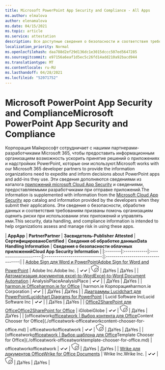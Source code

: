```yaml
---
title: Microsoft PowerPoint App Security and Compliance - All Apps
ms.author: elmalova
author: elenamalova
ms.date: 04/15/2021
ms.topic: article
ms.service: attestation
description: Все доступные сведения о безопасности и соответствия требованиям для всех приложений Microsoft PowerPoint.
localization_priority: Normal
ms.openlocfilehash: daa788d2ef29d136dc1e3015dccc507ed5647285
ms.sourcegitcommit: e97156a6eaf1d5ec5c26fd14add210a92bacd944
ms.translationtype: MT
ms.contentlocale: ru-RU
ms.lasthandoff: 04/28/2021
ms.locfileid: "52071752"
---
```

# <a name="microsoft-powerpoint-app-security-and-compliance"></a><span data-ttu-id="502c0-103">Microsoft PowerPoint App Security and Compliance</span><span class="sxs-lookup"><span data-stu-id="502c0-103">Microsoft PowerPoint App Security and Compliance</span></span>

<span data-ttu-id="502c0-104">Корпорация Майкрософт сотрудничает с нашими партнерами-разработчиками Microsoft 365, чтобы предоставить информационным организациям возможность ускорить принятие решений о приложениях и надстройких PowerPoint, которые они используют.</span><span class="sxs-lookup"><span data-stu-id="502c0-104">Microsoft works with our Microsoft 365 developer partners to provide the information organizations need to expedite and inform decisions about PowerPoint apps and add-ins they use.</span></span> <span data-ttu-id="502c0-105">Эти сведения дополняются сведениями из каталога [приложений microsoft Cloud App Security](https://www.microsoft.com/en-us/enterprise-mobility-security/cloud-app-security) и сведениями, предоставляемыми разработчиками при отправке приложений.</span><span class="sxs-lookup"><span data-stu-id="502c0-105">The information is supplemented with information from the [Microsoft Cloud App Security](https://www.microsoft.com/en-us/enterprise-mobility-security/cloud-app-security) app catalog and information provided by the developers when they submit their applications.</span></span> <span data-ttu-id="502c0-106">Эти сведения о безопасности, обработке данных и соответствия требованиям призваны помочь организациям оценить риски при использовании этих приложений и управлять ими.</span><span class="sxs-lookup"><span data-stu-id="502c0-106">This security, data handling, and compliance information is intended to help organizations assess and manage risk in using these apps.</span></span>

| <span data-ttu-id="502c0-107">**App**</span><span class="sxs-lookup"><span data-stu-id="502c0-107">**App**</span></span> | <span data-ttu-id="502c0-108">**Partner**</span><span class="sxs-lookup"><span data-stu-id="502c0-108">**Partner**</span></span> | <span data-ttu-id="502c0-109">**Засвидетель-**</span><span class="sxs-lookup"><span data-stu-id="502c0-109">**Publisher Attested**</span></span> | <span data-ttu-id="502c0-110">**Сертифицировано**</span><span class="sxs-lookup"><span data-stu-id="502c0-110">**Certified**</span></span> | <span data-ttu-id="502c0-111">**Сведения об обработке данных**</span><span class="sxs-lookup"><span data-stu-id="502c0-111">**Data Handling Information**</span></span> | <span data-ttu-id="502c0-112">**Сведения о безопасности облачных приложений**</span><span class="sxs-lookup"><span data-stu-id="502c0-112">**Cloud App Security Information**</span></span> |
|:--------|:------------|:----------------------:|:-----------------------------:|:----------------------------------:|
| [<span data-ttu-id="502c0-113">Adobe Sign для Word и PowerPoint</span><span class="sxs-lookup"><span data-stu-id="502c0-113">Adobe Sign for Word and PowerPoint</span></span>](./adobe-inc-sign-for-word-and-powerpoint.md) | <span data-ttu-id="502c0-114">Adobe Inc.</span><span class="sxs-lookup"><span data-stu-id="502c0-114">Adobe Inc.</span></span> | <span data-ttu-id="502c0-115">**✓**</span><span class="sxs-lookup"><span data-stu-id="502c0-115">**✓**</span></span> | <img alt="Certified application badge" src="../media/certified-badge.png" height="25" width="25" /> | <span data-ttu-id="502c0-116">Да</span><span class="sxs-lookup"><span data-stu-id="502c0-116">Yes</span></span> | <span data-ttu-id="502c0-117">Да</span><span class="sxs-lookup"><span data-stu-id="502c0-117">Yes</span></span> |
| [<span data-ttu-id="502c0-118">Автоматизация документов excel-to-Word</span><span class="sxs-lookup"><span data-stu-id="502c0-118">Excel-to-Word Document Automation</span></span>](./analysisplace-excel-to-word-document-automation.md) | <span data-ttu-id="502c0-119">AnalysisPlace</span><span class="sxs-lookup"><span data-stu-id="502c0-119">AnalysisPlace</span></span> | <span data-ttu-id="502c0-120">**✓**</span><span class="sxs-lookup"><span data-stu-id="502c0-120">**✓**</span></span> |  | <span data-ttu-id="502c0-121">Да</span><span class="sxs-lookup"><span data-stu-id="502c0-121">Yes</span></span> | <span data-ttu-id="502c0-122">Да</span><span class="sxs-lookup"><span data-stu-id="502c0-122">Yes</span></span> |
| [<span data-ttu-id="502c0-123">harmon.ie Office</span><span class="sxs-lookup"><span data-stu-id="502c0-123">harmon.ie for Office</span></span>](./harmonie-corporation-for-office.md) | <span data-ttu-id="502c0-124">harmon.ie Корпорация</span><span class="sxs-lookup"><span data-stu-id="502c0-124">harmon.ie Corporation</span></span> | <span data-ttu-id="502c0-125">**✓**</span><span class="sxs-lookup"><span data-stu-id="502c0-125">**✓**</span></span> |  | <span data-ttu-id="502c0-126">Да</span><span class="sxs-lookup"><span data-stu-id="502c0-126">Yes</span></span> | <span data-ttu-id="502c0-127">Да</span><span class="sxs-lookup"><span data-stu-id="502c0-127">Yes</span></span> |
| [<span data-ttu-id="502c0-128">Диаграммы Lucidchart для PowerPoint</span><span class="sxs-lookup"><span data-stu-id="502c0-128">Lucidchart Diagrams for PowerPoint</span></span>](./lucid-software-inc-lucidchart-diagrams-for-powerpoint.md) | <span data-ttu-id="502c0-129">Lucid Software Inc</span><span class="sxs-lookup"><span data-stu-id="502c0-129">Lucid Software Inc</span></span> | <span data-ttu-id="502c0-130">**✓**</span><span class="sxs-lookup"><span data-stu-id="502c0-130">**✓**</span></span> |  | <span data-ttu-id="502c0-131">Да</span><span class="sxs-lookup"><span data-stu-id="502c0-131">Yes</span></span> | <span data-ttu-id="502c0-132">Да</span><span class="sxs-lookup"><span data-stu-id="502c0-132">Yes</span></span> |
| [<span data-ttu-id="502c0-133">Office2SharePoint для Office</span><span class="sxs-lookup"><span data-stu-id="502c0-133">Office2SharePoint for Office</span></span>](./iglobe-office2sharepoint-for-office.md) | <span data-ttu-id="502c0-134">iGlobe</span><span class="sxs-lookup"><span data-stu-id="502c0-134">iGlobe</span></span> | <span data-ttu-id="502c0-135">**✓**</span><span class="sxs-lookup"><span data-stu-id="502c0-135">**✓**</span></span> | <img alt="Certified application badge" src="../media/certified-badge.png" height="25" width="25" /> | <span data-ttu-id="502c0-136">Да</span><span class="sxs-lookup"><span data-stu-id="502c0-136">Yes</span></span> | <span data-ttu-id="502c0-137">Да</span><span class="sxs-lookup"><span data-stu-id="502c0-137">Yes</span></span> |
| <span data-ttu-id="502c0-138">[officeatwork</span><span class="sxs-lookup"><span data-stu-id="502c0-138">[officeatwork</span></span> | <span data-ttu-id="502c0-139">Выбор контента для Office](./officeatwork-officeatworkcontent-chooser-for-office.md)</span><span class="sxs-lookup"><span data-stu-id="502c0-139">Content Chooser for Office](./officeatwork-officeatworkcontent-chooser-for-office.md)</span></span> | <span data-ttu-id="502c0-140">officeatwork</span><span class="sxs-lookup"><span data-stu-id="502c0-140">officeatwork</span></span> | <span data-ttu-id="502c0-141">**✓**</span><span class="sxs-lookup"><span data-stu-id="502c0-141">**✓**</span></span> | <img alt="Certified application badge" src="../media/certified-badge.png" height="25" width="25" /> | <span data-ttu-id="502c0-142">Да</span><span class="sxs-lookup"><span data-stu-id="502c0-142">Yes</span></span> | <span data-ttu-id="502c0-143">Да</span><span class="sxs-lookup"><span data-stu-id="502c0-143">Yes</span></span> |
| <span data-ttu-id="502c0-144">[officeatwork</span><span class="sxs-lookup"><span data-stu-id="502c0-144">[officeatwork</span></span> | <span data-ttu-id="502c0-145">Выбор шаблона для Office](./officeatwork-officeatworktemplate-chooser-for-office.md)</span><span class="sxs-lookup"><span data-stu-id="502c0-145">Template Chooser for Office](./officeatwork-officeatworktemplate-chooser-for-office.md)</span></span> | <span data-ttu-id="502c0-146">officeatwork</span><span class="sxs-lookup"><span data-stu-id="502c0-146">officeatwork</span></span> | <span data-ttu-id="502c0-147">**✓**</span><span class="sxs-lookup"><span data-stu-id="502c0-147">**✓**</span></span> | <img alt="Certified application badge" src="../media/certified-badge.png" height="25" width="25" /> | <span data-ttu-id="502c0-148">Да</span><span class="sxs-lookup"><span data-stu-id="502c0-148">Yes</span></span> | <span data-ttu-id="502c0-149">Да</span><span class="sxs-lookup"><span data-stu-id="502c0-149">Yes</span></span> |
| [<span data-ttu-id="502c0-150">Wrike для документов Office</span><span class="sxs-lookup"><span data-stu-id="502c0-150">Wrike for Office Documents</span></span>](./wrike-inc-for-office-documents.md) | <span data-ttu-id="502c0-151">Wrike Inc.</span><span class="sxs-lookup"><span data-stu-id="502c0-151">Wrike Inc.</span></span> | <span data-ttu-id="502c0-152">**✓**</span><span class="sxs-lookup"><span data-stu-id="502c0-152">**✓**</span></span> | <img alt="Certified application badge" src="../media/certified-badge.png" height="25" width="25" /> | <span data-ttu-id="502c0-153">Да</span><span class="sxs-lookup"><span data-stu-id="502c0-153">Yes</span></span> | <span data-ttu-id="502c0-154">Да</span><span class="sxs-lookup"><span data-stu-id="502c0-154">Yes</span></span> |
